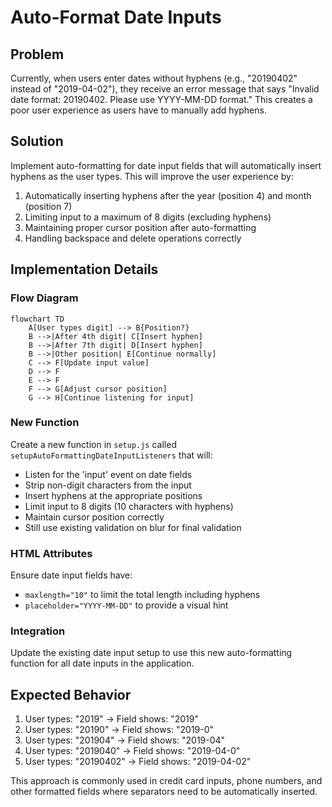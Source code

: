 # Auto-Format Date Inputs

## Problem

Currently, when users enter dates without hyphens (e.g., "20190402" instead of "2019-04-02"), they receive an error message that says "Invalid date format: 20190402. Please use YYYY-MM-DD format." This creates a poor user experience as users have to manually add hyphens.

## Solution

Implement auto-formatting for date input fields that will automatically insert hyphens as the user types. This will improve the user experience by:

1.  Automatically inserting hyphens after the year (position 4) and month (position 7)
2.  Limiting input to a maximum of 8 digits (excluding hyphens)
3.  Maintaining proper cursor position after auto-formatting
4.  Handling backspace and delete operations correctly

## Implementation Details

### Flow Diagram

```
flowchart TD
    A[User types digit] --> B{Position?}
    B -->|After 4th digit| C[Insert hyphen]
    B -->|After 7th digit| D[Insert hyphen]
    B -->|Other position| E[Continue normally]
    C --> F[Update input value]
    D --> F
    E --> F
    F --> G[Adjust cursor position]
    G --> H[Continue listening for input]
```

### New Function

Create a new function in `setup.js` called `setupAutoFormattingDateInputListeners` that will:

*   Listen for the 'input' event on date fields
*   Strip non-digit characters from the input
*   Insert hyphens at the appropriate positions
*   Limit input to 8 digits (10 characters with hyphens)
*   Maintain cursor position correctly
*   Still use existing validation on blur for final validation

### HTML Attributes

Ensure date input fields have:

*   `maxlength="10"` to limit the total length including hyphens
*   `placeholder="YYYY-MM-DD"` to provide a visual hint

### Integration

Update the existing date input setup to use this new auto-formatting function for all date inputs in the application.

## Expected Behavior

1.  User types: "2019" → Field shows: "2019"
2.  User types: "20190" → Field shows: "2019-0"
3.  User types: "201904" → Field shows: "2019-04"
4.  User types: "2019040" → Field shows: "2019-04-0"
5.  User types: "20190402" → Field shows: "2019-04-02"

This approach is commonly used in credit card inputs, phone numbers, and other formatted fields where separators need to be automatically inserted.